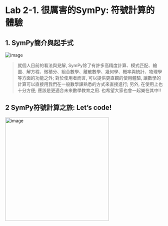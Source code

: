 

# Lab 2-1. 很厲害的SymPy: 符號計算的體驗

## 1. SymPy簡介與起手式

![image](https://user-images.githubusercontent.com/89304181/192123499-c6ad4a72-fc85-47f8-b7b5-3e98f1a0a390.png)

> 就個人目前的看法與見解, SymPy除了有許多高精度計算、模式匹配、繪圖、解方程、微積分、組合數學、離散數學、幾何學、概率與統計、物理學等方面的功能之外; 對於使用者而言, 可以提供更直觀的使用體驗, 
> 讓數學的計算可以直接用我們在一般數學課熟悉的方式來直接進行; 另外, 在使用上也十分方便; 應該是更適合未來數學教育之用. 也希望大家也會一起樂在其中!!

## 2 SymPy符號計算之旅: Let’s code!

<img width="331" alt="image" src="https://user-images.githubusercontent.com/89304181/192123662-017a910d-b636-4fa8-b01c-b92fa6076946.png">



